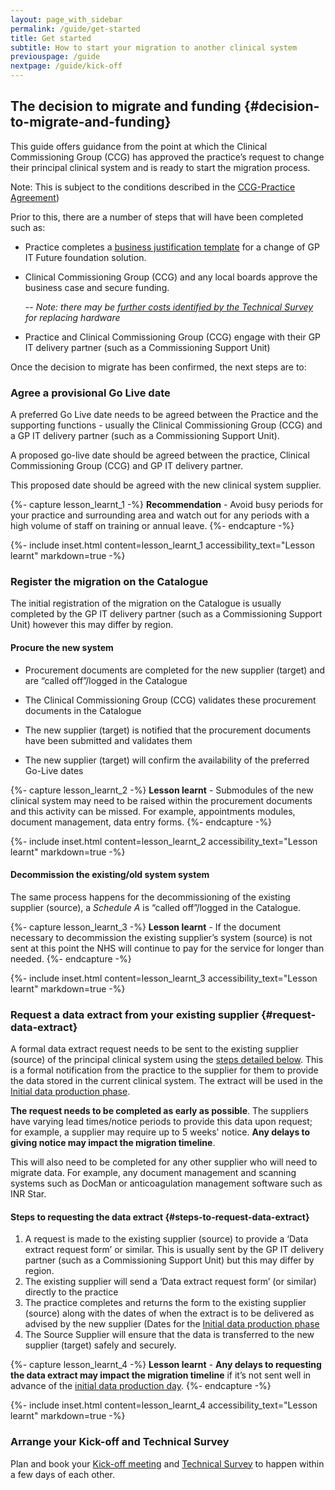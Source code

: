 ```yaml
---
layout: page_with_sidebar
permalink: /guide/get-started
title: Get started
subtitle: How to start your migration to another clinical system
previouspage: /guide
nextpage: /guide/kick-off
---
```


## The decision to migrate and funding {#decision-to-migrate-and-funding}

This guide offers guidance from the point at which the Clinical Commissioning Group (CCG) has approved the practice’s request to change their principal clinical system and is ready to start the migration process. 

Note: This is subject to the conditions described in the [CCG-Practice Agreement](https://www.england.nhs.uk/publication/terms-governing-the-provision-and-receipt-of-gpsoc-services-and-gp-it-services/)) 

Prior to this, there are a number of steps that will have been completed such as:

* Practice completes a [business justification template](https://www.england.nhs.uk/publication/business-justification-guidance-for-change-of-gp-it-futures-foundation-solution-template/) for a change of GP IT Future foundation solution.

* Clinical Commissioning Group (CCG) and any local boards approve the business case and secure funding. 

  -- _Note: there may be [further costs identified by the Technical Survey](/prm-practice-migration/guide/technical-survey) for replacing hardware_


* Practice and Clinical Commissioning Group (CCG) engage with their GP IT delivery partner (such as a Commissioning Support Unit)


Once the decision to migrate has been confirmed, the next steps are to:


### Agree a provisional Go Live date

A preferred Go Live date needs to be agreed between the Practice and the supporting functions  - usually the Clinical Commissioning Group (CCG) and a GP IT delivery partner (such as a Commissioning Support Unit). 

A proposed go-live date should be agreed between the practice, Clinical Commissioning Group (CCG) and GP IT delivery partner. 

This proposed date should be agreed with the new clinical system supplier.


{%- capture lesson_learnt_1 -%}
__Recommendation__ - Avoid busy periods for your practice and surrounding area and watch out for any periods with a high volume of staff on training or annual leave.
{%- endcapture -%}

{%- include inset.html content=lesson_learnt_1 accessibility_text="Lesson learnt" markdown=true -%}


### Register the migration on the Catalogue

The initial registration of the migration on the Catalogue is usually completed by the GP IT delivery partner (such as a Commissioning Support Unit) however this may differ by region.


#### Procure the new system

* Procurement documents are completed for the new supplier (target) and are “called off”/logged in the Catalogue
* The Clinical Commissioning Group (CCG) validates these procurement documents in the Catalogue

* The new supplier (target) is notified that the procurement documents have been submitted and validates them

* The new supplier (target) will confirm the availability of the preferred Go-Live dates


{%- capture lesson_learnt_2 -%}
__Lesson learnt__ - Submodules of the new clinical system may need to be raised within the procurement documents and this activity can be missed. For example, appointments modules, document management, data entry forms.
{%- endcapture -%}

{%- include inset.html content=lesson_learnt_2 accessibility_text="Lesson learnt" markdown=true -%}


#### Decommission the existing/old system system

The same process happens for the decommissioning of the existing supplier (source), a _Schedule A_ is “called off”/logged in the Catalogue.


{%- capture lesson_learnt_3 -%}
__Lesson learnt__ - If the document necessary to decommission the existing supplier’s system (source) is not sent at this point the NHS will continue to pay for the service for longer than needed.
{%- endcapture -%}

{%- include inset.html content=lesson_learnt_3 accessibility_text="Lesson learnt" markdown=true -%}


### Request a data extract from your existing supplier {#request-data-extract}

A formal data extract request needs to be sent to the existing supplier (source) of the principal clinical system using the [steps detailed below](#steps-to-request-data-extract). This is a formal notification from the practice to the supplier for them to provide the data stored in the current clinical system. The extract will be used in the [Initial data production phase](initial-data-production).

__The request needs to be completed as early as possible__. The suppliers have varying lead times/notice periods to provide this data upon request; for example, a supplier may require up to 5 weeks' notice. __Any delays to giving notice may impact the migration timeline__.

This will also need to be completed for any other supplier who will need to migrate data. For example, any document management and scanning systems such as DocMan or anticoagulation management software such as INR Star.


#### Steps to requesting the data extract {#steps-to-request-data-extract}

1. A request is made to the existing supplier (source) to provide a ‘Data extract request form’ or similar. This is usually sent by the GP IT delivery partner (such as a Commissioning Support Unit) but this may differ by region. 
2. The existing supplier will send a ‘Data extract request form’ (or similar) directly to the practice 
3. The practice completes and returns the form to the existing supplier (source) along with the dates of when the extract is to be delivered as advised by the new supplier (Dates for the [Initial data production phase](initial-data-production)
4. The Source Supplier will ensure that the data is transferred to the new supplier (target) safely and securely.



{%- capture lesson_learnt_4 -%}
__Lesson learnt__ - __Any delays to requesting the data extract may impact the migration timeline__ if it’s not sent well in advance of the [initial data production day](/prm-practice-migration/guide/initial-data-production).
{%- endcapture -%}

{%- include inset.html content=lesson_learnt_4 accessibility_text="Lesson learnt" markdown=true -%}


### Arrange your Kick-off and Technical Survey

Plan and book your [Kick-off meeting](/prm-practice-migration/guide/kick-off) and [Technical Survey](/prm-practice-migration/guide/technical-survey) to happen within a few days of each other.
